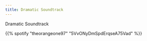 ```yaml
---
title: Dramatic Soundtrack
---
```


Dramatic Soundtrack

<!--more-->

{{% spotify "theorangeone97" "5VvONyDmSpdErqseA75Vad" %}}
